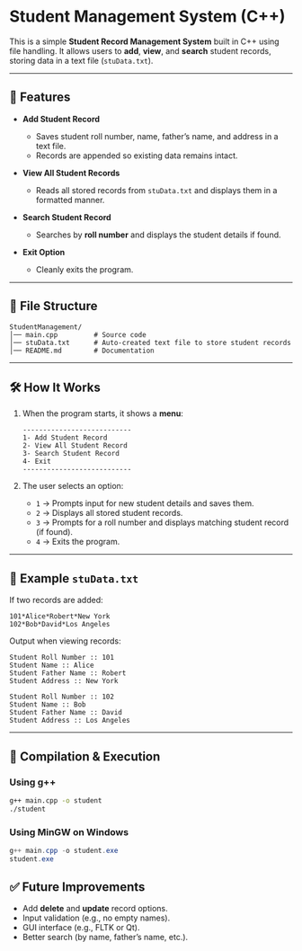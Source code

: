 # Student Management System (C++)

This is a simple **Student Record Management System** built in C++ using file handling.
It allows users to **add**, **view**, and **search** student records, storing data in a text file (`stuData.txt`).

---

## 📌 Features

* **Add Student Record**

  * Saves student roll number, name, father’s name, and address in a text file.
  * Records are appended so existing data remains intact.

* **View All Student Records**

  * Reads all stored records from `stuData.txt` and displays them in a formatted manner.

* **Search Student Record**

  * Searches by **roll number** and displays the student details if found.

* **Exit Option**

  * Cleanly exits the program.

---

## 📂 File Structure

```
StudentManagement/
│── main.cpp         # Source code
│── stuData.txt      # Auto-created text file to store student records
│── README.md        # Documentation
```

---

## 🛠️ How It Works

1. When the program starts, it shows a **menu**:

   ```
   ---------------------------
   1- Add Student Record
   2- View All Student Record
   3- Search Student Record
   4- Exit
   ---------------------------
   ```
2. The user selects an option:

   * `1` → Prompts input for new student details and saves them.
   * `2` → Displays all stored student records.
   * `3` → Prompts for a roll number and displays matching student record (if found).
   * `4` → Exits the program.

---

## 📝 Example `stuData.txt`

If two records are added:

```
101*Alice*Robert*New York
102*Bob*David*Los Angeles
```

Output when viewing records:

```
Student Roll Number :: 101
Student Name :: Alice
Student Father Name :: Robert
Student Address :: New York

Student Roll Number :: 102
Student Name :: Bob
Student Father Name :: David
Student Address :: Los Angeles
```

---

## 🚀 Compilation & Execution

### Using g++

```bash
g++ main.cpp -o student
./student
```

### Using MinGW on Windows

```powershell
g++ main.cpp -o student.exe
student.exe
```
## ✅ Future Improvements

* Add **delete** and **update** record options.
* Input validation (e.g., no empty names).
* GUI interface (e.g., FLTK or Qt).
* Better search (by name, father’s name, etc.).

